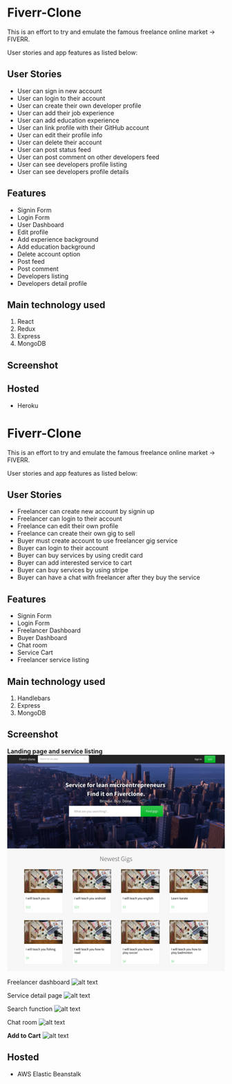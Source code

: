 # Fiverr-Clone
This is an effort to try and emulate the famous freelance online market -> FIVERR.

User stories and app features as listed below:

## User Stories
* User can sign in new account
* User can login to their account
* User can create their own developer profile 
* User can add their job experience
* User can add education experience
* User can link profile with their GitHub account
* User can edit their profile info
* User can delete their account
* User can post status feed
* User can post comment on other developers feed
* User can see developers profile listing
* User can see developers profile details


## Features
* Signin Form
* Login Form
* User Dashboard 
* Edit profile 
* Add experience background 
* Add education background
* Delete account option
* Post feed
* Post comment
* Developers listing
* Developers detail profile


## Main technology used
1. React
2. Redux
3. Express
4. MongoDB

## Screenshot



## Hosted 
* Heroku

# Fiverr-Clone
This is an effort to try and emulate the famous freelance online market -> FIVERR.

User stories and app features as listed below:

## User Stories
* Freelancer can create new account by signin up
* Freelancer can login to their account
* Freelance can edit their own profile 
* Freelance can create their own gig to sell
* Buyer must create account to use freelancer gig service
* Buyer can login to their account
* Buyer can buy services by using credit card
* Buyer can add interested service to cart 
* Buyer can buy services by using stripe 
* Buyer can have a chat with freelancer after they buy the service

## Features
* Signin Form
* Login Form
* Freelancer Dashboard 
* Buyer Dashboard
* Chat room
* Service Cart
* Freelancer service listing

## Main technology used
1. Handlebars
2. Express
3. MongoDB

## Screenshot

**Landing page and service listing**
![alt text](/public/img/screencapture-fiver-clone-v1-ap-northeast-1-elasticbeanstalk-2019-02-03-03_33_55.png)

Freelancer dashboard
![alt text](public/css/screencapture-fiver-clone-v1-ap-northeast-1-elasticbeanstalk-users-5c15e30dbc6e6f0c4613a7bd-manage_orders-2019-02-03-03_35_40.png)

Service detail page
![alt text](public/css/screencapture-fiver-clone-v1-ap-northeast-1-elasticbeanstalk-service_detail-5c15e400bc6e6f0c4613a7be-2019-02-03-03_34_50.png)

Search function
![alt text](public/css/screencapture-fiver-clone-v1-ap-northeast-1-elasticbeanstalk-search-2019-02-03-03_38_15.png)

Chat room
![alt text](public/css/screencapture-fiver-clone-v1-ap-northeast-1-elasticbeanstalk-users-5c15e30dbc6e6f0c4613a7bd-orders-5c174a568122ab17d88dd014-2019-02-03-03_35_56.png)

**Add to Cart**
![alt text](public/css/screencapture-fiver-clone-v1-ap-northeast-1-elasticbeanstalk-checkout-process_cart-2019-02-03-03_36_30.png)

## Hosted 
* AWS Elastic Beanstalk


